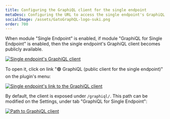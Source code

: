 ```yaml
---
title: Configuring the GraphiQL client for the single endpoint
metaDesc: Configuring the URL to access the single endpoint's GraphiQL client.
socialImage: /assets/GatoGraphQL-logo-suki.png
order: 700
---
```


When module "Single Endpoint" is enabled, if module "GraphiQL for Single Endpoint" is enabled, then the single endpoint's GraphiQL client becomes publicly available.

<a href="/assets/guides/upstream/single-endpoint-graphiql.png" target="_blank">![Single endpoint's GraphiQL client](/assets/guides/upstream/single-endpoint-graphiql.png "Single endpoint's GraphiQL client")</a>

To open it, click on link "🟢 GraphiQL (public client for the single endpoint)" on the plugin's menu:

<div class="img-width-1024" markdown=1>

<a href="/assets/guides/upstream/single-endpoint-graphiql-link.png" target="_blank">![Single endpoint's link to the GraphiQL client](/assets/guides/upstream/single-endpoint-graphiql-link.png "Single endpoint's link to the GraphiQL client")</a>

</div>

By default, the client is exposed under `/graphiql/`. This path can be modified on the Settings, under tab "GraphiQL for Single Endpoint":

<div class="img-width-1024" markdown=1>

<a href="/assets/guides/upstream/settings-graphiql-for-single-endpoint.png" target="_blank">![Path to GraphiQL client](/assets/guides/upstream/settings-graphiql-for-single-endpoint.png "Path to GraphiQL client")</a>

</div>
